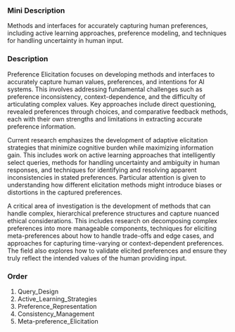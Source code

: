 ### Mini Description

Methods and interfaces for accurately capturing human preferences, including active learning approaches, preference modeling, and techniques for handling uncertainty in human input.

### Description

Preference Elicitation focuses on developing methods and interfaces to accurately capture human values, preferences, and intentions for AI systems. This involves addressing fundamental challenges such as preference inconsistency, context-dependence, and the difficulty of articulating complex values. Key approaches include direct questioning, revealed preferences through choices, and comparative feedback methods, each with their own strengths and limitations in extracting accurate preference information.

Current research emphasizes the development of adaptive elicitation strategies that minimize cognitive burden while maximizing information gain. This includes work on active learning approaches that intelligently select queries, methods for handling uncertainty and ambiguity in human responses, and techniques for identifying and resolving apparent inconsistencies in stated preferences. Particular attention is given to understanding how different elicitation methods might introduce biases or distortions in the captured preferences.

A critical area of investigation is the development of methods that can handle complex, hierarchical preference structures and capture nuanced ethical considerations. This includes research on decomposing complex preferences into more manageable components, techniques for eliciting meta-preferences about how to handle trade-offs and edge cases, and approaches for capturing time-varying or context-dependent preferences. The field also explores how to validate elicited preferences and ensure they truly reflect the intended values of the human providing input.

### Order

1. Query_Design
2. Active_Learning_Strategies
3. Preference_Representation
4. Consistency_Management
5. Meta-preference_Elicitation
